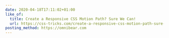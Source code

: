 ```yaml
---
date: 2020-04-18T17:11:02+01:00
like_of:
  title: Create a Responsive CSS Motion Path? Sure We Can!
  url: https://css-tricks.com/create-a-responsive-css-motion-path-sure-we-can/
posting_method: https://omnibear.com
---
```

